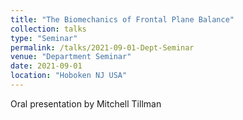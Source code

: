 ```yaml
---
title: "The Biomechanics of Frontal Plane Balance"
collection: talks
type: "Seminar"
permalink: /talks/2021-09-01-Dept-Seminar
venue: "Department Seminar"
date: 2021-09-01
location: "Hoboken NJ USA"
---
```


Oral presentation by Mitchell Tillman
